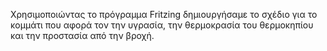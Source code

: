 Χρησιμοποιώντας το πρόγραμμα Fritzing δημιουργήσαμε το σχέδιο για το κομμάτι που αφορά τον την υγρασία, την θερμοκρασία του θερμοκηπίου και την προστασία από την βροχή.

